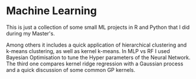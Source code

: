 # Machine Learning
This is just a collection of some small ML projects in R and Python that I did during my Master's.

Among others it includes a quick application of hierarchical clustering and k-means clustering, as well as kernel k-means.
In MLP vs RF I used Bayesian Optimisation to tune the Hyper parameters of the Neural Network.
The third one compares kernel ridge regression with a Gaussian process and a quick discussion of some common GP kernels.

